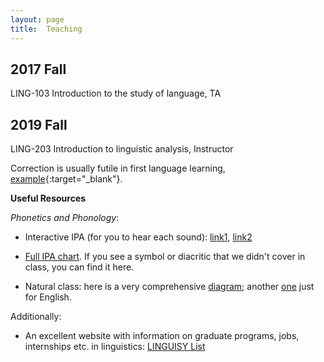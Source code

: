 ```yaml
---
layout: page
title:  Teaching
---
```


## 2017 Fall

LING-103 Introduction to the study of language, TA

## 2019 Fall

LING-203 Introduction to linguistic analysis, Instructor

Correction is usually futile in first language learning, [example](https://huhailinguist.github.io/teaching/pinker_p285.JPG){:target="_blank"}.

**Useful Resources**

_Phonetics and Phonology_:

- Interactive IPA (for you to hear each sound): [link1](http://www.ipachart.com/), [link2](https://web.uvic.ca/ling/resources/ipa/charts/IPAlab/IPAlab.htm)

- [Full IPA chart](https://www.internationalphoneticassociation.org/sites/default/files/IPA_Kiel_2015.pdf). If you see a symbol or diacritic that we didn't cover in class, you can find it here. 

- Natural class: here is a very comprehensive [diagram](https://en.wikipedia.org/wiki/File:IPA-euler-manners-features.svg); another [one](https://allthingslinguistic.com/image/33605639325) just for English.

Additionally:

- An excellent website with information on graduate programs, jobs, internships etc. in linguistics: [LINGUISY List](https://linguistlist.org/) 

